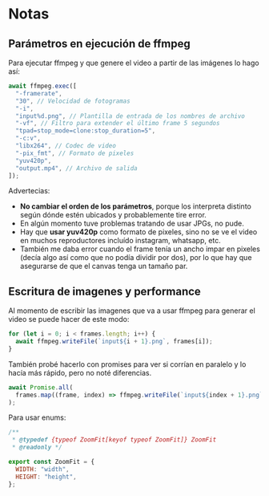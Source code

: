 # Notas

## Parámetros en ejecución de ffmpeg

Para ejecutar ffmpeg y que genere el video a partir de las imágenes lo hago así:

```javascript
await ffmpeg.exec([
  "-framerate",
  "30", // Velocidad de fotogramas
  "-i",
  "input%d.png", // Plantilla de entrada de los nombres de archivo
  "-vf", // Filtro para extender el último frame 5 segundos
  "tpad=stop_mode=clone:stop_duration=5",
  "-c:v",
  "libx264", // Codec de video
  "-pix_fmt", // Formato de pixeles
  "yuv420p",
  "output.mp4", // Archivo de salida
]);
```

Advertecias:

- **No cambiar el orden de los parámetros**, porque los interpreta distinto según dónde estén ubicados y probablemente tire error.
- En algún momento tuve problemas tratando de usar JPGs, no pude.
- Hay que **usar yuv420p** como formato de pixeles, sino no se ve el video en muchos reproductores incluído instagram, whatsapp, etc.
- También me daba error cuando el frame tenía un ancho impar en pixeles (decía algo así como que no podía dividir por dos), por lo que hay que asegurarse de que el canvas tenga un tamaño par.

## Escritura de imagenes y performance

Al momento de escribir las imagenes que va a usar ffmpeg para generar el video se puede hacer de este modo:

```javascript
for (let i = 0; i < frames.length; i++) {
  await ffmpeg.writeFile(`input${i + 1}.png`, frames[i]);
}
```

También probé hacerlo con promises para ver si corrían en paralelo y lo hacía más rápido, pero no noté diferencias.

```javascript
await Promise.all(
  frames.map((frame, index) => ffmpeg.writeFile(`input${index + 1}.png`, frame))
);
```

Para usar enums:

```javascript
/**
 * @typedef {typeof ZoomFit[keyof typeof ZoomFit]} ZoomFit
 * @readonly */

export const ZoomFit = {
  WIDTH: "width",
  HEIGHT: "height",
};
```
